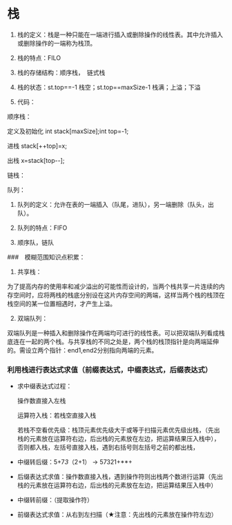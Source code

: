 # 栈

1. 栈的定义：栈是一种只能在一端进行插入或删除操作的线性表。其中允许插入或删除操作的一端称为栈顶。

2. 栈的特点：FILO

3. 栈的存储结构：顺序栈，　链式栈

4. 栈的状态：st.top==-1 栈空；st.top==maxSize-1 栈满；上溢；下溢

5. 代码：

顺序栈：

定义及初始化 int stack[maxSize];int top=-1;

进栈 stack[++top]=x;

出栈 x=stack[top--];

链栈：

 

 

队列：

1. 队列的定义：允许在表的一端插入（队尾，进队），另一端删除（队头，出队）。

2. 队列的特点：FIFO

3. 顺序队，链队

 

###　模糊范围知识点积累：

1. 共享栈：

为了提高内存的使用率和减少溢出的可能性而设计的，当两个栈共享一片连续的内存空间时，应将两栈的栈底分别设在这片内存空间的两端，这样当两个栈的栈顶在栈空间的某一位置相遇时，才产生上溢。

2. 双端队列：

双端队列是一种插入和删除操作在两端均可进行的线性表。可以把双端队列看成栈底连在一起的两个栈。与共享栈的不同之处是，两个栈的栈顶指针是向两端延伸的。需设立两个指针：end1,end2分别指向两端的元素。

 

### 利用栈进行表达式求值（前缀表达式，中缀表达式，后缀表达式）

 

* 求中缀表达式过程：

  操作数直接入左栈

  运算符入栈：若栈空直接入栈

  若栈不空看优先级：栈顶元素优先级大于或等于扫描元素优先级出栈，（先出栈的元素放在运算符右边，后出栈的元素放在左边，把运算结果压入栈中），否则都入栈，左括号直接入栈，遇到右括号则左括号之前的都出栈，

* 中缀转后缀：5+7*3*（2+1） -> 57321+**+

* 后缀表达式求值：操作数直接入栈，遇到操作符则出栈两个数进行运算（先出栈的元素放在运算符右边，后出栈的元素放在左边，把运算结果压入栈中）

* 中缀转前缀：（提取操作符）

* 前缀表达式求值：从右到左扫描（★注意：先出栈的元素放在操作符左边）